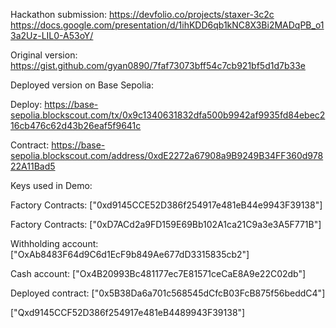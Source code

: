 Hackathon submission:
https://devfolio.co/projects/staxer-3c2c
https://docs.google.com/presentation/d/1ihKDD6qb1kNC8X3Bi2MADqPB_o13a2Uz-LIL0-A53oY/

Original version:
https://gist.github.com/gyan0890/7faf73073bff54c7cb921bf5d1d7b33e

Deployed version on Base Sepolia:

Deploy: https://base-sepolia.blockscout.com/tx/0x9c1340631832dfa500b9942af9935fd84ebec216cb476c62d43b26eaf5f9641c

Contract: https://base-sepolia.blockscout.com/address/0xdE2272a67908a9B9249B34FF360d97822A11Bad5


Keys used in Demo:

Factory Contracts: ["0xd9145CCE52D386f254917e481eB44e9943F39138"]

Factory Contracts: ["0xD7ACd2a9FD159E69Bb102A1ca21C9a3e3A5F771B"]

Withholding account: ["OxAb8483F64d9C6d1EcF9b849Ae677dD3315835cb2"]

Cash account: ["Ox4B20993Bc481177ec7E81571ceCaE8A9e22C02db"]

Deployed contract: ["0x5B38Da6a701c568545dCfcB03FcB875f56beddC4"]

["Qxd9145CCF52D386f254917e481eB4489943F39138"]
